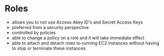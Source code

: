 # Roles
- allows you to not use Access Akey ID's and Secret Access Keys
- preferred from a security perspective
- controlled by policies
- able to change a policy on a role and it will take immediate effect
- able to attach and detach roles to running EC2 instances without having to stop or terminate these instances